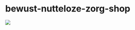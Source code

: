 # bewust-nutteloze-zorg-shop
![](https://github.com/nondejus/bewust-zo-veel-mogelijk-nutteloze-zorg-shoppen/blob/main/9f58709543_meerdanapplaus.jpg)
